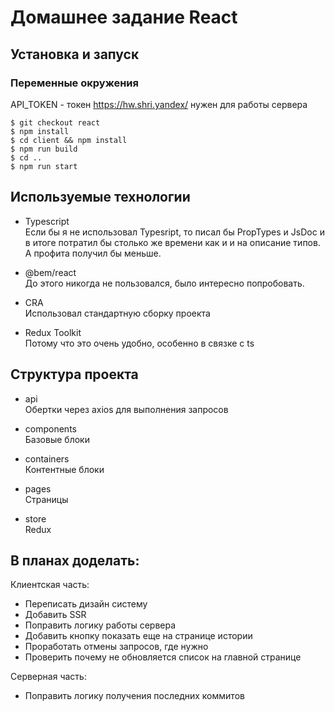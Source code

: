 # Домашнее задание React

## Установка и запуск

### Переменные окружения

API_TOKEN - токен https://hw.shri.yandex/ нужен для работы сервера<br>

```shell
$ git checkout react
$ npm install
$ cd client && npm install
$ npm run build
$ cd ..
$ npm run start
```

## Используемые технологии

- Typescript <br>
  Если бы я не использовал Typesript, то писал бы PropTypes и JsDoc и в итоге потратил бы столько же времени как и и на описание типов. А профита получил бы меньше.

- @bem/react <br>
  До этого никогда не пользовался, было интересно попробовать.

- CRA <br>
  Использовал стандартную сборку проекта

- Redux Toolkit <br>
  Потому что это очень удобно, особенно в связке с ts

## Структура проекта

- api <br>
  Обертки через axios для выполнения запросов

- components <br>
  Базовые блоки

- containers <br>
  Контентные блоки

- pages <br>
  Страницы

- store <br>
  Redux

## В планах доделать:

Клиентская часть:

- Переписать дизайн систему
- Добавить SSR
- Поправить логику работы сервера
- Добавить кнопку показать еще на странице истории
- Проработать отмены запросов, где нужно
- Проверить почему не обновляется список на главной странице

Серверная часть:

- Поправить логику получения последних коммитов
